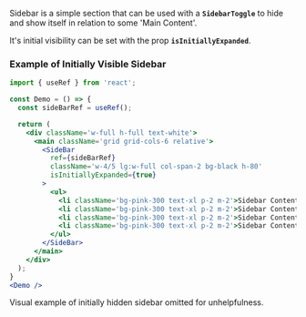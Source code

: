 Sidebar is a simple section that can be used with a **`SidebarToggle`** to hide and show itself in relation to some 'Main Content'.

It's initial visibility can be set with the prop **`isInitiallyExpanded`**.

### Example of Initially Visible Sidebar
```jsx
import { useRef } from 'react';

const Demo = () => {
  const sideBarRef = useRef();

  return (
    <div className='w-full h-full text-white'>
      <main className='grid grid-cols-6 relative'>
        <SideBar
          ref={sideBarRef}
          className='w-4/5 lg:w-full col-span-2 bg-black h-80'
          isInitiallyExpanded={true}
        >
          <ul>
            <li className='bg-pink-300 text-xl p-2 m-2'>Sidebar Content</li>
            <li className='bg-pink-300 text-xl p-2 m-2'>Sidebar Content</li>
            <li className='bg-pink-300 text-xl p-2 m-2'>Sidebar Content</li>
            <li className='bg-pink-300 text-xl p-2 m-2'>Sidebar Content</li>
          </ul>
        </SideBar>
      </main>
    </div>
  );
}
<Demo />
```

Visual example of initially hidden sidebar omitted for unhelpfulness.